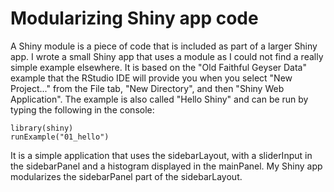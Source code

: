 # Modularizing Shiny app code
A Shiny module is a piece of code that is included as part of a larger Shiny app. I wrote a small Shiny app that uses a module as I could not find a really simple example elsewhere. It is based on the "Old Faithful Geyser Data" example that the RStudio IDE will provide you when you select "New Project..." from the File tab, "New Directory", and then "Shiny Web Application". The example is also called "Hello Shiny" and can be run by typing the following in the console: 

``` {.r}
library(shiny)
runExample("01_hello")
``` 

It is a simple application that uses the sidebarLayout, with a sliderInput in the sidebarPanel and a histogram displayed in the mainPanel. My Shiny app modularizes the sidebarPanel part of the sidebarLayout. 

